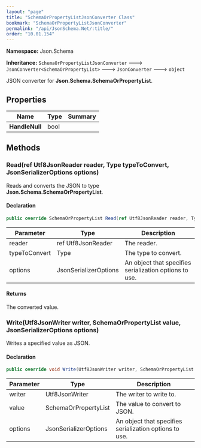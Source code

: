 ```yaml
---
layout: "page"
title: "SchemaOrPropertyListJsonConverter Class"
bookmark: "SchemaOrPropertyListJsonConverter"
permalink: "/api/JsonSchema.Net/:title/"
order: "10.01.154"
---
```

**Namespace:** Json.Schema

**Inheritance:**
`SchemaOrPropertyListJsonConverter`
 🡒 
`JsonConverter<SchemaOrPropertyList>`
 🡒 
`JsonConverter`
 🡒 
`object`

JSON converter for **Json.Schema.SchemaOrPropertyList**.

## Properties

| Name | Type | Summary |
|---|---|---|
| **HandleNull** | bool |  |

## Methods

### Read(ref Utf8JsonReader reader, Type typeToConvert, JsonSerializerOptions options)

Reads and converts the JSON to type **Json.Schema.SchemaOrPropertyList**.

#### Declaration

```c#
public override SchemaOrPropertyList Read(ref Utf8JsonReader reader, Type typeToConvert, JsonSerializerOptions options)
```

| Parameter | Type | Description |
|---|---|---|
| reader | ref Utf8JsonReader | The reader. |
| typeToConvert | Type | The type to convert. |
| options | JsonSerializerOptions | An object that specifies serialization options to use. |


#### Returns

The converted value.

### Write(Utf8JsonWriter writer, SchemaOrPropertyList value, JsonSerializerOptions options)

Writes a specified value as JSON.

#### Declaration

```c#
public override void Write(Utf8JsonWriter writer, SchemaOrPropertyList value, JsonSerializerOptions options)
```

| Parameter | Type | Description |
|---|---|---|
| writer | Utf8JsonWriter | The writer to write to. |
| value | SchemaOrPropertyList | The value to convert to JSON. |
| options | JsonSerializerOptions | An object that specifies serialization options to use. |


